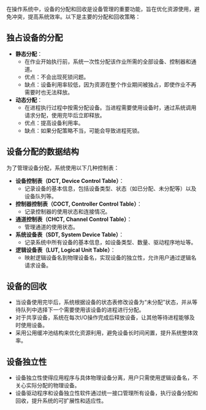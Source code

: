

在操作系统中，设备的分配和回收是设备管理的重要功能，旨在优化资源使用，避免冲突，提高系统效率。以下是主要的分配和回收策略：

## 独占设备的分配
- **静态分配**：
    - 在作业开始执行前，系统一次性分配该作业所需的全部设备、控制器和通道。
    - 优点：不会出现死锁问题。
    - 缺点：设备利用率较低，因为资源在整个作业期间被独占，即使作业不再需要时也无法释放。
- **动态分配**：
   - 在进程执行过程中按需分配设备。当进程需要使用设备时，通过系统调用请求分配，使用完毕后立即释放。
    - 优点：提高设备利用率。
    - 缺点：如果分配策略不当，可能会导致进程死锁。

## 设备分配的数据结构

为了管理设备分配，系统使用以下几种控制表：

- **设备控制表（DCT, Device Control Table）**：
    - 记录设备的基本信息，包括设备类型、状态（如已分配、未分配等）以及设备队列等。
- **控制器控制表（COCT, Controller Control Table）**：
    - 记录控制器的使用状态和连接情况。
- **通道控制表（CHCT, Channel Control Table）**：
    - 管理通道的使用状态。
- **系统设备表（SDT, System Device Table）**：
    - 记录系统中所有设备的基本信息，如设备类型、数量、驱动程序地址等。
- **逻辑设备表（LUT, Logical Unit Table）**：
    - 映射逻辑设备名到物理设备名，实现设备的独立性，允许用户通过逻辑名请求设备。

## 设备的回收
- 当设备使用完毕后，系统根据设备的状态表修改设备为“未分配”状态，并从等待队列中选择下一个需要使用该设备的进程进行分配。
- 对于共享设备，系统在每次I/O操作完成后释放设备，让其他等待进程能够及时使用设备。
- 采用公用缓冲池结构来优化资源利用，避免设备长时间闲置，提升系统整体效率。

## 设备独立性
- 设备独立性使得应用程序与具体物理设备分离，用户只需使用逻辑设备名，不关心实际分配的物理设备。
- 设备驱动程序和设备独立性软件通过统一接口管理所有设备，执行设备分配和回收，提升系统的可扩展性和适应性。
